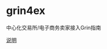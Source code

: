 # grin4ex
中心化交易所/电子商务卖家接入Grin指南

[说明](https://mp.weixin.qq.com/s?__biz=Mzg5MzA5MDQxMQ==&mid=2247483918&idx=1&sn=46d4551d5d11621b83c8c39ccbc5f6af&chksm=c0356d0af742e41cea3f7b837010d06e2a06a22db299f86857428291b80c979399b2a17e59d8&token=922388423&lang=zh_CN#rd)
